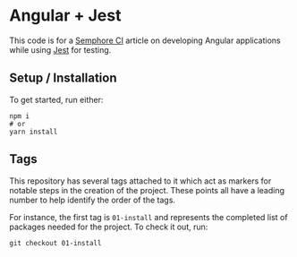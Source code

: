 # Angular + Jest

This code is for a [Semphore CI](https://semaphoreci.com/) article on
developing Angular applications while using
[Jest](https://facebook.github.io/jest/) for testing.

## Setup / Installation

To get started, run either:

```shell
npm i
# or
yarn install
```

## Tags

This repository has several tags attached to it which act as markers for
notable steps in the creation of the project. These points all have a
leading number to help identify the order of the tags.

For instance, the first tag is `01-install` and represents the completed
list of packages needed for the project. To check it out, run:

```shell
git checkout 01-install
```